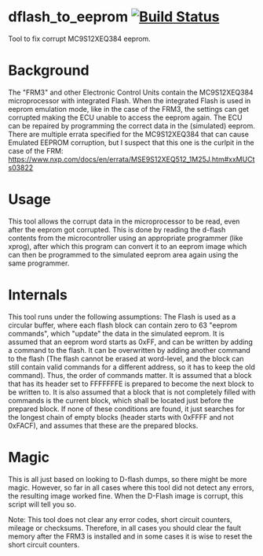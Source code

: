 # dflash_to_eeprom [![Build Status](https://travis-ci.org/tomvleeuwen/dflash_to_eeprom.svg?branch=master)](https://travis-ci.org/tomvleeuwen/dflash_to_eeprom)
Tool to fix corrupt MC9S12XEQ384 eeprom.

# Background
The "FRM3" and other Electronic Control Units contain the MC9S12XEQ384 microprocessor with integrated Flash. When the integrated Flash is used in eeprom emulation mode, like in the case of the FRM3, the settings can get corrupted making the ECU unable to  access the eeprom again. The ECU can be repaired by programming the correct data in the (simulated) eeprom.
There are multiple errata specified for the MC9S12XEQ384 that can cause Emulated EEPROM corruption, but I suspect that this one is the curlpit in the case of the FRM: https://www.nxp.com/docs/en/errata/MSE9S12XEQ512_1M25J.htm#xxMUCts03822 

# Usage
This tool allows the corrupt data in the microprocessor to be read, even after the eeprom got corrupted. This is done by reading the d-flash contents from the microcontroller using an appropriate programmer (like xprog), after which this program can convert it to an eeprom image which can then be programmed to the simulated eeprom area again using the same programmer.

# Internals
This tool runs under the following assumptions: The Flash is used as a circular buffer, where each flash block can contain zero to 63 "eeprom commands", which "update" the data in the simulated eeprom. It is assumed that an eeprom word starts as 0xFF, and can be written by adding a command to the flash. It can be overwritten by adding another command to the flash (The flash cannot be erased at word-level, and the block can still contain valid commands for a different address, so it has to keep the old command). Thus, the order of commands matter. It is assumed that a block that has its header set to FFFFFFFE is  prepared to become the next block to be written to.
It is also assumed that a block that is not completely filled with commands is the current block, which shall be located just before the prepared block. If none of these conditions are found, it just searches for the longest chain of empty blocks (header starts with 0xFFFF and not 0xFACF), and assumes that these are the prepared blocks.

# Magic
This is all just based on looking to D-flash dumps, so there might be more magic. However, so far in all cases where this tool did not detect any errors, the resulting image worked fine. When the D-Flash image is corrupt, this script will tell you so.

Note: This tool does not clear any error codes, short circuit counters, mileage or checksums. Therefore, in all cases you should clear the fault memory after the FRM3 is installed and in some cases it is wise to reset the short circuit counters.
